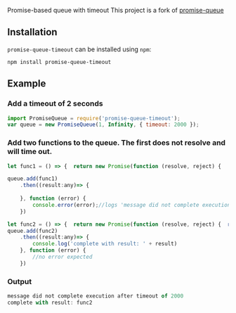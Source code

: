Promise-based queue with timeout
This project is a fork of [promise-queue](https://github.com/promise-queue/promise-queue)

## Installation

`promise-queue-timeout` can be installed using `npm`:

```
npm install promise-queue-timeout
```

## Example

### Add a timeout of 2 seconds

```js
import PromiseQueue = require('promise-queue-timeout');
var queue = new PromiseQueue(1, Infinity, { timeout: 2000 });
```

### Add two functions to the queue. The first does not resolve and will time out.
```js            
let func1 = () => {  return new Promise(function (resolve, reject) {   }); } //does not resolve

queue.add(func1)
    .then((result:any)=> {
        
    }, function (error) {
        console.error(error);//logs 'message did not complete execution after timeout of 2000'
    })

let func2 = () => {  return new Promise(function (resolve, reject) {  resolve('func2')  }); } //resolves
queue.add(func2)
    .then((result:any)=> {
        console.log('complete with result: ' + result)
    }, function (error) {
        //no error expected
    })
```

### Output
```js 
message did not complete execution after timeout of 2000
complete with result: func2
```






